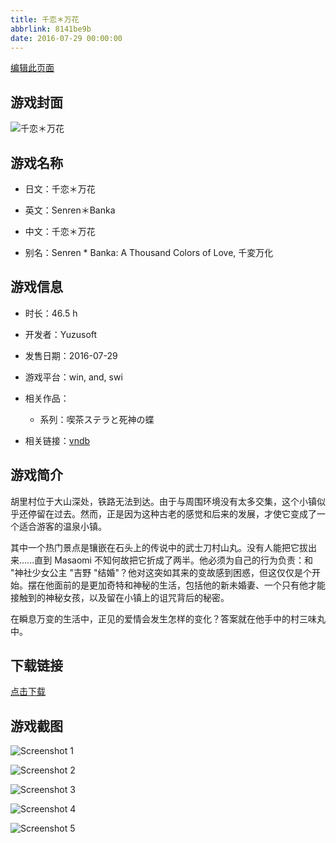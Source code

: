 ```yaml
---
title: 千恋＊万花
abbrlink: 8141be9b
date: 2016-07-29 00:00:00
---
```

[编辑此页面](https://github.com/ACG-3/ADV3-source/blob/main/source/_posts/games/%E5%8D%83%E6%81%8B%EF%BC%8A%E4%B8%87%E8%8A%B1.md)

## 游戏封面

![千恋＊万花](https%3A//pan.timero.xyz/onedrive/img_lib_001/%E5%8D%83%E6%81%8B%EF%BC%8A%E4%B8%87%E8%8A%B1_cover.avif)


## 游戏名称

- 日文：千恋＊万花
- 英文：Senren＊Banka
- 中文：千恋＊万花

- 别名：Senren * Banka: A Thousand Colors of Love, 千変万化


## 游戏信息

- 时长：46.5 h
- 开发者：Yuzusoft
- 发售日期：2016-07-29
- 游戏平台：win, and, swi
- 相关作品：
   - 系列：喫茶ステラと死神の蝶

- 相关链接：[vndb](https://vndb.org/v19073)


## 游戏简介

胡里村位于大山深处，铁路无法到达。由于与周围环境没有太多交集，这个小镇似乎还停留在过去。然而，正是因为这种古老的感觉和后来的发展，才使它变成了一个适合游客的温泉小镇。

其中一个热门景点是镶嵌在石头上的传说中的武士刀村山丸。没有人能把它拔出来......直到 Masaomi 不知何故把它折成了两半。他必须为自己的行为负责：和 "神社少女公主 "吉野 "结婚"？他对这突如其来的变故感到困惑，但这仅仅是个开始。摆在他面前的是更加奇特和神秘的生活，包括他的新未婚妻、一个只有他才能接触到的神秘女孩，以及留在小镇上的诅咒背后的秘密。

在瞬息万变的生活中，正见的爱情会发生怎样的变化？答案就在他手中的村三味丸中。




## 下载链接

[点击下载](https://pan.timero.xyz/onedrive/adv_lib_001/%E5%8D%83%E6%81%8B%EF%BC%8A%E4%B8%87%E8%8A%B1)


## 游戏截图


![Screenshot 1](https%3A//pan.timero.xyz/onedrive/img_lib_001/%E5%8D%83%E6%81%8B%EF%BC%8A%E4%B8%87%E8%8A%B1_Screenshot_1.avif)

![Screenshot 2](https%3A//pan.timero.xyz/onedrive/img_lib_001/%E5%8D%83%E6%81%8B%EF%BC%8A%E4%B8%87%E8%8A%B1_Screenshot_2.avif)

![Screenshot 3](https%3A//pan.timero.xyz/onedrive/img_lib_001/%E5%8D%83%E6%81%8B%EF%BC%8A%E4%B8%87%E8%8A%B1_Screenshot_3.avif)

![Screenshot 4](https%3A//pan.timero.xyz/onedrive/img_lib_001/%E5%8D%83%E6%81%8B%EF%BC%8A%E4%B8%87%E8%8A%B1_Screenshot_4.avif)

![Screenshot 5](https%3A//pan.timero.xyz/onedrive/img_lib_001/%E5%8D%83%E6%81%8B%EF%BC%8A%E4%B8%87%E8%8A%B1_Screenshot_5.avif)

